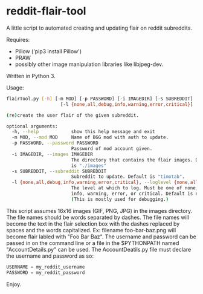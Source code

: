 reddit-flair-tool
=================

A little script to automated creating and updating flair on reddit subreddits.

Requires:
 * Pillow ('pip3 install Pillow') 
 * PRAW
 * possibly other image manipulation libraries like libjpeg-dev.

Written in Python 3.

Usage:
```bash
flairTool.py [-h] [-m MOD] [-p PASSWORD] [-i IMAGEDIR] [-s SUBREDDIT]
                    [-l {none,all,debug,info,warning,error,critical}]

(re)create the user flair of the given subreddit.

optional arguments:
  -h, --help            show this help message and exit
  -m MOD, --mod MOD     Name of BGG mod with auth to update.
  -p PASSWORD, --password PASSWORD
                        Password of mod account given.
  -i IMAGEDIR, --images IMAGEDIR
                        The directory that contains the flair images. Default
                        is "./images"
  -s SUBREDDIT, --subreddit SUBREDDIT
                        Subreddit to update. Default is "timotab".
  -l {none,all,debug,info,warning,error,critical}, --loglevel {none,all,debug,info,warning,error,critical}
                        The level at which to log. Must be one of none, debug,
                        info, warning, error, or critical. Default is none.
                        (This is mostly used for debugging.)
```

This script assumes 16x16 images (GIF, PNG, JPG) in the images directory. The file names should be words separated by dashes. The file names will become the text in the flair selection box with the dashes replaced by spaces and the words capitalized. Ex: filename foo-bar-baz.png will become flair labled with "Foo Bar Baz". The username and password can be passed in on the command line or a file in the $PYTHONPATH named "AccountDetails.py" can be used. The AccountDeatils.py file must declare the username and password as so:

```python
USERNAME = my_reddit_username
PASSWORD = my_reddit_password
```

Enjoy.


